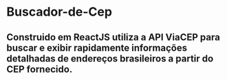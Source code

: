 # Buscador-de-Cep
##  Construido em ReactJS utiliza a API ViaCEP para buscar e exibir rapidamente informações detalhadas de endereços brasileiros a partir do CEP fornecido.
